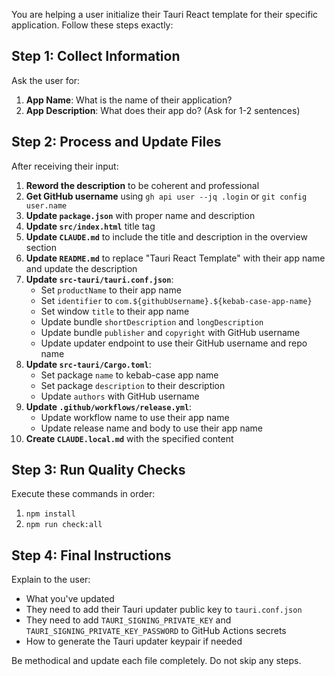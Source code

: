 You are helping a user initialize their Tauri React template for their specific application. Follow these steps exactly:

## Step 1: Collect Information
Ask the user for:
1. **App Name**: What is the name of their application?
2. **App Description**: What does their app do? (Ask for 1-2 sentences)

## Step 2: Process and Update Files
After receiving their input:

1. **Reword the description** to be coherent and professional
2. **Get GitHub username** using `gh api user --jq .login` or `git config user.name`
3. **Update `package.json`** with proper name and description
4. **Update `src/index.html`** title tag
5. **Update `CLAUDE.md`** to include the title and description in the overview section
6. **Update `README.md`** to replace "Tauri React Template" with their app name and update the description
7. **Update `src-tauri/tauri.conf.json`**:
   - Set `productName` to their app name
   - Set `identifier` to `com.${githubUsername}.${kebab-case-app-name}`
   - Set window `title` to their app name
   - Update bundle `shortDescription` and `longDescription`
   - Update bundle `publisher` and `copyright` with GitHub username
   - Update updater endpoint to use their GitHub username and repo name
8. **Update `src-tauri/Cargo.toml`**:
   - Set package `name` to kebab-case app name
   - Set package `description` to their description
   - Update `authors` with GitHub username
9. **Update `.github/workflows/release.yml`**:
   - Update workflow name to use their app name
   - Update release name and body to use their app name
10. **Create `CLAUDE.local.md`** with the specified content

## Step 3: Run Quality Checks
Execute these commands in order:
1. `npm install`
2. `npm run check:all`

## Step 4: Final Instructions
Explain to the user:
- What you've updated
- They need to add their Tauri updater public key to `tauri.conf.json`
- They need to add `TAURI_SIGNING_PRIVATE_KEY` and `TAURI_SIGNING_PRIVATE_KEY_PASSWORD` to GitHub Actions secrets
- How to generate the Tauri updater keypair if needed

Be methodical and update each file completely. Do not skip any steps.